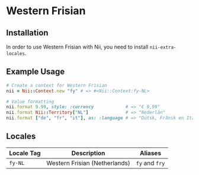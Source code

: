 <!-- This file has been generated. Source: languages/_template.md.erb -->

# Western Frisian

## Installation

In order to use Western Frisian with Nii, you need to install `nii-extra-locales`.

## Example Usage

``` ruby
# Create a context for Western Frisian
nii = Nii::Context.new "fy" # => #<Nii::Context:fy-NL>

# Value formatting
nii.format 9.99, style: :currency            # => "€ 9,99"
nii.format Nii::Territory["NL"]              # => "Nederlân"
nii.format ["de", "fr", "it"], as: :language # => "Dútsk, Frânsk en Italiaansk"
```


## Locales

<table>
  <thead>
    <tr>
      <th>Locale Tag</th>
      <th>Description</th>
      <th>Aliases</th>
    </tr>
  </thead>
  <tbody>
    <tr>
      <td><code>fy-NL</code></td>
      <td>Western Frisian (Netherlands)</td>
      <td><code>fy</code> and <code>fry</code></td>
    </tr>
  </tbody>
</table>

